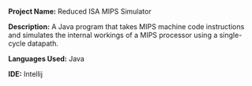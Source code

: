 **Project Name:** Reduced ISA MIPS Simulator  


**Description:** A Java program that takes MIPS machine code instructions and simulates the internal workings of a MIPS processor using a single-cycle datapath.  

**Languages Used:** Java  

**IDE:** Intellij
